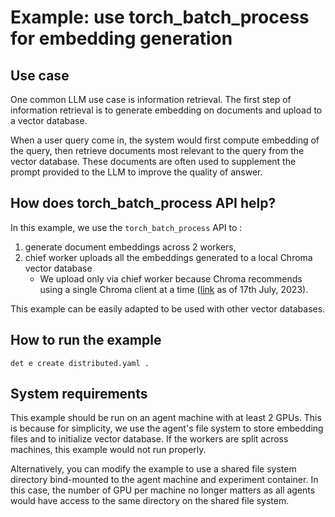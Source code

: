 # Example: use torch_batch_process for embedding generation

## Use case

One common LLM use case is information retrieval. The first step of information retrieval is to generate embedding on
documents and upload to a vector database. 

When a user query come in, the system would first compute embedding of the query, then retrieve documents most relevant
to the query from the vector database. These documents are often used to supplement the prompt provided to the LLM to 
improve the quality of answer.

## How does torch_batch_process API help?

In this example, we use the `torch_batch_process` API to :
1. generate document embeddings across 2 workers,
2. chief worker uploads all the embeddings generated to a local Chroma vector database
    - We upload only via chief worker because Chroma recommends using a single Chroma client at a time 
   ([link](https://docs.trychroma.com/usage-guide) as of 17th July, 2023).

This example can be easily adapted to be used with other vector databases.

## How to run the example

`det e create distributed.yaml .`

## System requirements

This example should be run on an agent machine with at least 2 GPUs. This is because for simplicity, we use the agent's 
file system to store embedding files and to initialize vector database. If the workers are split across machines, this
example would not run properly. 

Alternatively, you can modify the example to use a shared file system directory bind-mounted to the agent machine and 
experiment container. In this case, the number of GPU per machine no longer matters as all agents would have access
to the same directory on the shared file system.
